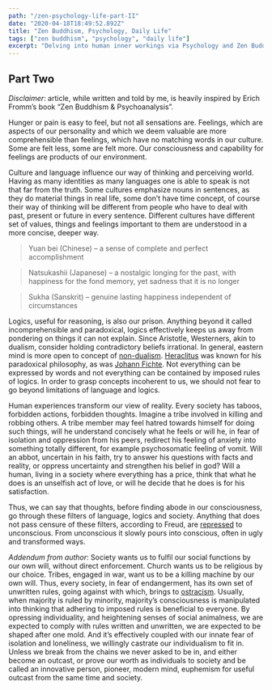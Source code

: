 ```yaml
---
path: "/zen-psychology-life-part-II"
date: "2020-04-18T18:49:52.892Z"
title: "Zen Buddhism, Psychology, Daily Life"
tags: ["zen buddhism", "psychology", "daily life"]
excerpt: "Delving into human inner workings via Psychology and Zen Buddhism. Part II."
---
```


## Part Two

_Disclaimer_: article, while written and told by me, is heavily inspired by Erich Fromm’s book “Zen Buddhism & Psychoanalysis”.

Hunger or pain is easy to feel, but not all sensations are. Feelings, which are aspects of our personality and which we deem valuable are more comprehensible than feelings, which have no matching words in our culture. Some are felt less, some are felt more. Our consciousness and capability for feelings are products of our environment.

Culture and language influence our way of thinking and perceiving world. Having as many identities as many languages one is able to speak is not that far from the truth. Some cultures emphasize nouns in sentences, as they do material things in real life, some don’t have time concept, of course their way of thinking will be different from people who have to deal with past, present or future in every sentence. Different cultures have different set of values, things and feelings important to them are understood in a more concise, deeper way.

> Yuan bei (Chinese) – a sense of complete and perfect accomplishment

> Natsukashii (Japanese) – a nostalgic longing for the past, with happiness for the fond memory, yet sadness that it is no longer

> Sukha (Sanskrit) – genuine lasting happiness independent of circumstances

Logics, useful for reasoning, is also our prison. Anything beyond it called incomprehensible and paradoxical, logics effectively keeps us away from pondering on things it can not explain. Since Aristotle, Westerners, akin to dualism, consider holding contradictory beliefs irrational. In general, eastern mind is more open to concept of [non-dualism](https://en.wikipedia.org/wiki/Non-duality). [Heraclitus](https://en.wikipedia.org/wiki/Heraclitus) was known for his paradoxical philosophy, as was [Johann Fichte](https://en.wikipedia.org/wiki/Thesis,_antithesis,_synthesis). Not everything can be expressed by words and not everything can be contained by imposed rules of logics. In order to grasp concepts incoherent to us, we should not fear to go beyond limitations of language and logics.

Human experiences transform our view of reality. Every society has taboos, forbidden actions, forbidden thoughts. Imagine a tribe involved in killing and robbing others. A tribe member may feel hatred towards himself for doing such things, will he understand concisely what he feels or will he, in fear of isolation and oppression from his peers, redirect his feeling of anxiety into something totally different, for example psychosomatic feeling of vomit. Will an abbot, uncertain in his faith, try to answer his questions with facts and reality, or oppress uncertainty and strengthen his belief in god? Will a human, living in a society where everything has a price, think that what he does is an unselfish act of love, or will he decide that he does is for his satisfaction.

Thus, we can say that thoughts, before finding abode in our consciousness, go through these filters of language, logics and society. Anything that does not pass censure of these filters, according to Freud, are [repressed](<https://en.wikipedia.org/wiki/Repression_(psychology)>) to unconscious. From unconscious it slowly pours into conscious, often in ugly and transformed ways.

_Addendum from author_: Society wants us to fulfil our social functions by our own will, without direct enforcement. Church wants us to be religious by our choice. Tribes, engaged in war, want us to be a killing machine by our own will. Thus, every society, in fear of endangerment, has its own set of unwritten rules, going against with which, brings to [ostracism](https://en.wikipedia.org/wiki/Ostracism).
Usually, when majority is ruled by minority, majority’s consciousness is manipulated into thinking that adhering to imposed rules is beneficial to everyone. By opressing individuality, and heightening senses of social animalness, we are expected to comply with rules written and unwritten, we are expected to be shaped after one mold. And it’s effectively coupled with our innate fear of isolation and loneliness, we willingly castrate our individualism to fit in. Unless we break from the chains we never asked to be in, and either become an outcast, or prove our worth as individuals to society and be called an innovative person, pioneer, modern mind, euphemism for useful outcast from the same time and society.
